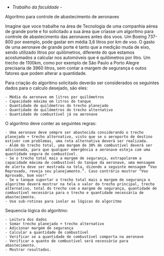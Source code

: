 - *Trabalho da faculdade* -

Algoritmo para controle de abastecimento de aeronaves

Imagine que voce trabalhe na área de Tecnologia de uma companhia aérea de grande porte e foi solicitado a sua área que criasse um algoritmo para controle de abastecimento das aeronaves antes dos voos. Um Boeing 737-800 por exemplo, pode gastar em média 3,6 litros por km de voo. O gasto de uma aeronave de grande porte é tanto que a medição muda de eixo, sendo utilizado litros por quilômetros, diferente do que estamos acostumados a calcular nos automóveis que é quilômetros por litro. Um trecho de 1100km, como por exemplo de São Paulo a Porto Alegre precisaria de 3960 litros, sem contar a margem de segurança e outos fatores que podem alterar a quantidade.

Para criação do algoritmo solicitado deverão ser considerados os seguintes dados para o calculo desejado, são eles:

    - Média da aeronave em litros por quilômetros
    - Capacidade máxima em litros do tanque
    - Quantidade de quilômetros do trecho planejado
    - Quantidade de quilômetros do trecho alternativo
    - Quantidade de combustível já na aeronave
    
O algoritmo deve conter as seguintes regras:

    - Uma aeronave deve sempre ser abastecida considerando o trecho planejado + trecho alternativo, visto que se o aeroporto de destino estiver com problemas, uma rota alternativa deverá ser realizada.
    - Além do trecho total, uma margem de 30% de combustível deverá ser adicionada, para que qualquer emergência a aeronave esteja com uma quantidade segura de combustível.
    - Se o trecho total mais a margem de segurança, extrapolarem a capacidade máxima de combustível do tanque da aeronave, uma mensagem de alerta deve ser mostrada na tela, dizendo a seguinte mensagem “Voo Reprovado, reveja seu planejamento.”. Caso contrário mostrar "Voo Aprovado, bom voo!"
    - Se o tanque suportar o trecho total mais a margem de segurança o algoritmo deverá mostrar na tela o valor do trecho principal, trecho alternativo, total do trecho com a margem de segurança, quantidade de combustível necessária para o trecho e quantidade necessária de abastecimento.
    - Use sub-rotinas para isolar as lógicas do algoritmo

Sequencia lógica do algoritmo:

    - Leitura dos dados
    - Somar trecho planejado + trecho alternativo
    - Adicionar margem de segurança
    - Calcular a quantidade de combustível
    - Verificar se a quantidade de combustível comporta na aeronave
    - Verificar o quanto de combustível será necessário para abastecimento.
    - Mostrar resultados.                                                                                                  
